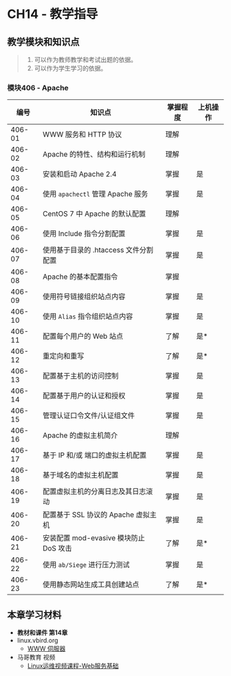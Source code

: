 # CH14 - 教学指导

## 教学模块和知识点

> 1. 可以作为教师教学和考试出题的依据。
> 2. 可以作为学生学习的依据。


### 模块406 - Apache

|  编号  |           知识点                       | 掌握程度 | 上机操作 |
| ------ | -------------------------------------- | -------- | -------- |
| 406-01 | WWW 服务和 HTTP 协议                   |   理解   |          |
| 406-02 | Apache 的特性、结构和运行机制          |   理解   |          |
| 406-03 | 安装和启动 Apache 2.4                  |   掌握   |   是     |
| 406-04 | 使用 `apachectl` 管理 Apache 服务      |   掌握   |   是     |
| 406-05 | CentOS 7 中 Apache 的默认配置          |   理解   |          |
| 406-06 | 使用 Include 指令分割配置              |   掌握   |   是     |
| 406-07 | 使用基于目录的 .htaccess 文件分割配置  |   掌握   |   是     |
| 406-08 | Apache 的基本配置指令                  |   掌握   |          |
| 406-09 | 使用符号链接组织站点内容               |   掌握   |   是     |
| 406-10 | 使用 `Alias` 指令组织站点内容          |   掌握   |   是     |
| 406-11 | 配置每个用户的 Web 站点                |   了解   |   是*    |
| 406-12 | 重定向和重写                           |   了解   |   是*    |
| 406-13 | 配置基于主机的访问控制                 |   掌握   |   是     |
| 406-14 | 配置基于用户的认证和授权               |   掌握   |   是     |
| 406-15 | 管理认证口令文件/认证组文件            |   掌握   |   是     |
| 406-16 | Apache 的虚拟主机简介                  |   理解   |          |
| 406-17 | 基于 IP 和/或 端口的虚拟主机配置       |   掌握   |   是     |
| 406-18 | 基于域名的虚拟主机配置                 |   掌握   |   是     |
| 406-19 | 配置虚拟主机的分离日志及其日志滚动     |   掌握   |   是     |
| 406-20 | 配置基于 SSL 协议的 Apache 虚拟主机    |   掌握   |   是     |
| 406-21 | 安装配置 mod-evasive 模块防止 DoS 攻击 |   了解   |   是*    |
| 406-22 | 使用 `ab/Siege` 进行压力测试           |   掌握   |   是     |
| 406-23 | 使用静态网站生成工具创建站点           |   了解   |   是*    |


## 本章学习材料

* **教材和课件 第14章**
* linux.vbird.org
  * [WWW 伺服器](http://linux.vbird.org/linux_server/0360apache.php)
* 马哥教育 视频
  * [Linux运维视频课程-Web服务基础](http://edu.51cto.com/course/course_id-5546.html)
